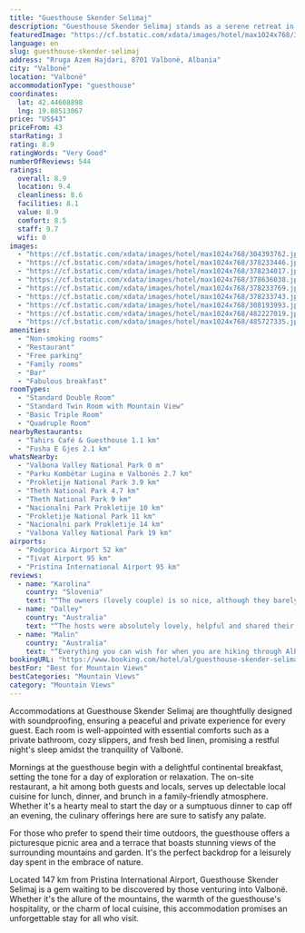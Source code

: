 ```yaml
---
title: "Guesthouse Skender Selimaj"
description: "Guesthouse Skender Selimaj stands as a serene retreat in the heart of Valbonë, offering more than just a place to stay."
featuredImage: "https://cf.bstatic.com/xdata/images/hotel/max1024x768/304393762.jpg?k=fc22c8ac910455c655e42fcf11bd975674c6b509c5e77f4868d663a08832ad1b&o=&hp=1"
language: en
slug: guesthouse-skender-selimaj
address: "Rruga Azem Hajdari, 8701 Valbonë, Albania"
city: "Valbonë"
location: "Valbonë"
accommodationType: "guesthouse"
coordinates:
  lat: 42.44608898
  lng: 19.88513067
price: "US$43"
priceFrom: 43
starRating: 3
rating: 8.9
ratingWords: "Very Good"
numberOfReviews: 544
ratings:
  overall: 8.9
  location: 9.4
  cleanliness: 8.6
  facilities: 8.1
  value: 8.9
  comfort: 8.5
  staff: 9.7
  wifi: 0
images:
  - "https://cf.bstatic.com/xdata/images/hotel/max1024x768/304393762.jpg?k=fc22c8ac910455c655e42fcf11bd975674c6b509c5e77f4868d663a08832ad1b&o=&hp=1"
  - "https://cf.bstatic.com/xdata/images/hotel/max1024x768/378233446.jpg?k=c26368eb84e50c200f88b04372bfddb62b4b31d5cf0c5a115a490672c94ec01c&o=&hp=1"
  - "https://cf.bstatic.com/xdata/images/hotel/max1024x768/378234017.jpg?k=3db99dc488b01a017a83509941a2f783ff542400d87159d567bc749163d95133&o=&hp=1"
  - "https://cf.bstatic.com/xdata/images/hotel/max1024x768/378636038.jpg?k=8bc44b7ab982ee707887bd2019eaed38fabb94b3197094aabc36937c309bb62c&o=&hp=1"
  - "https://cf.bstatic.com/xdata/images/hotel/max1024x768/378233769.jpg?k=d9d9d18945d36f49c11138d8a7d77106acc7427c296e254426960a998a35dd48&o=&hp=1"
  - "https://cf.bstatic.com/xdata/images/hotel/max1024x768/378233743.jpg?k=d7c2efdc5f25dc9d01539c66c5a0584e27c6159cce46bfe3e0b7af42907ecba4&o=&hp=1"
  - "https://cf.bstatic.com/xdata/images/hotel/max1024x768/308193993.jpg?k=e39dcf6bf423eea3485d100e187ab64df9067c1eff15fde4dff49b20292541f3&o=&hp=1"
  - "https://cf.bstatic.com/xdata/images/hotel/max1024x768/482227019.jpg?k=644797882acd7805cfab24b4d616d5757b9a7e41d4180f277b71ae0f43007244&o=&hp=1"
  - "https://cf.bstatic.com/xdata/images/hotel/max1024x768/485727335.jpg?k=645b84f0d8c598cb1787a4df2da49d135bbf4fd4b0a79d16324ccc3e9938560b&o=&hp=1"
amenities:
  - "Non-smoking rooms"
  - "Restaurant"
  - "Free parking"
  - "Family rooms"
  - "Bar"
  - "Fabulous breakfast"
roomTypes:
  - "Standard Double Room"
  - "Standard Twin Room with Mountain View"
  - "Basic Triple Room"
  - "Quadruple Room"
nearbyRestaurants:
  - "Tahirs Café & Guesthouse 1.1 km"
  - "Fusha E Gjes 2.1 km"
whatsNearby:
  - "Valbona Valley National Park 0 m"
  - "Parku Kombëtar Lugina e Valbonës 2.7 km"
  - "Prokletije National Park 3.9 km"
  - "Theth National Park 4.7 km"
  - "Theth National Park 9 km"
  - "Nacionalni Park Prokletije 10 km"
  - "Prokletije National Park 11 km"
  - "Nacionalni park Prokletije 14 km"
  - "Valbona Valley National Park 19 km"
airports:
  - "Podgorica Airport 52 km"
  - "Tivat Airport 95 km"
  - "Pristina International Airport 95 km"
reviews:
  - name: "Karolina"
    country: "Slovenia"
    text: "“The owners (lovely couple) is so nice, although they barely speak any English. Breakfast and dinner are very good, we were so full after dinner. The location is around 35-40min of walk from the trail, so it is not such a problem, they can even...”"
  - name: "Dalley"
    country: "Australia"
    text: "“The hosts were absolutely lovely, helpful and shared their placid farming lifestyle with us.”"
  - name: "Malin"
    country: "Australia"
    text: "“Everything you can wish for when you are hiking through Albania. Small and clean room. The food was great and more than enough. Also gluten free was no problem!”"
bookingURL: "https://www.booking.com/hotel/al/guesthouse-skender-selimaj.en-gb.html?aid=8035640"
bestFor: "Best for Mountain Views"
bestCategories: "Mountain Views"
category: "Mountain Views"
---
```


Accommodations at Guesthouse Skender Selimaj are thoughtfully designed with soundproofing, ensuring a peaceful and private experience for every guest. Each room is well-appointed with essential comforts such as a private bathroom, cozy slippers, and fresh bed linen, promising a restful night's sleep amidst the tranquility of Valbonë.

Mornings at the guesthouse begin with a delightful continental breakfast, setting the tone for a day of exploration or relaxation. The on-site restaurant, a hit among both guests and locals, serves up delectable local cuisine for lunch, dinner, and brunch in a family-friendly atmosphere. Whether it's a hearty meal to start the day or a sumptuous dinner to cap off an evening, the culinary offerings here are sure to satisfy any palate.

For those who prefer to spend their time outdoors, the guesthouse offers a picturesque picnic area and a terrace that boasts stunning views of the surrounding mountains and garden. It's the perfect backdrop for a leisurely day spent in the embrace of nature.

Located 147 km from Pristina International Airport, Guesthouse Skender Selimaj is a gem waiting to be discovered by those venturing into Valbonë. Whether it's the allure of the mountains, the warmth of the guesthouse's hospitality, or the charm of local cuisine, this accommodation promises an unforgettable stay for all who visit.